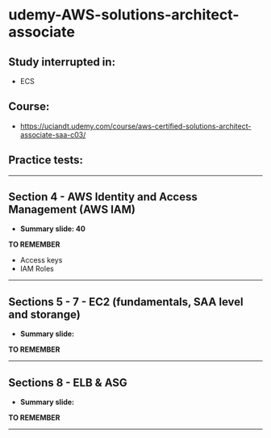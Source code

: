 # udemy-AWS-solutions-architect-associate

## Study interrupted in:
 - ECS

## Course: 
- https://uciandt.udemy.com/course/aws-certified-solutions-architect-associate-saa-c03/

## Practice tests: 


---

## Section 4 - AWS Identity and Access Management (AWS IAM)

- **Summary slide: 40**

**TO REMEMBER**

- Access keys
- IAM Roles

---

## Sections 5 - 7  - EC2 (fundamentals, SAA level and storange)

- **Summary slide:**

**TO REMEMBER**

---


## Sections 8  - ELB & ASG

- **Summary slide:**

**TO REMEMBER**

---
